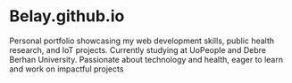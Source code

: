 # Belay.github.io
Personal portfolio showcasing my web development skills, public health research, and IoT projects. Currently studying at UoPeople and Debre Berhan University. Passionate about technology and health, eager to learn and work on impactful projects
